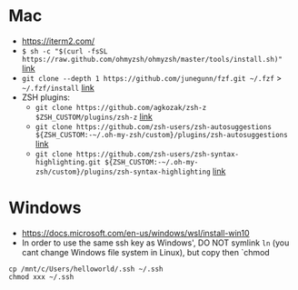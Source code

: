 # Mac
- https://iterm2.com/
- `$ sh -c "$(curl -fsSL https://raw.github.com/ohmyzsh/ohmyzsh/master/tools/install.sh)"` [link](https://ohmyz.sh/)
- `git clone --depth 1 https://github.com/junegunn/fzf.git ~/.fzf` > `~/.fzf/install` [link](https://github.com/junegunn/fzf#using-git)
- ZSH plugins:
  - `git clone https://github.com/agkozak/zsh-z $ZSH_CUSTOM/plugins/zsh-z` [link](https://github.com/agkozak/zsh-z#for-oh-my-zsh-users)
  - `git clone https://github.com/zsh-users/zsh-autosuggestions ${ZSH_CUSTOM:-~/.oh-my-zsh/custom}/plugins/zsh-autosuggestions` [link](https://github.com/zsh-users/zsh-autosuggestions/blob/master/INSTALL.md#oh-my-zsh)
  - `git clone https://github.com/zsh-users/zsh-syntax-highlighting.git ${ZSH_CUSTOM:-~/.oh-my-zsh/custom}/plugins/zsh-syntax-highlighting` [link](https://github.com/zsh-users/zsh-syntax-highlighting/blob/master/INSTALL.md#oh-my-zsh)

# Windows
- https://docs.microsoft.com/en-us/windows/wsl/install-win10
- In order to use the same ssh key as Windows', DO NOT symlink `ln` (you cant change Windows file system in Linux), but copy then `chmod
```
cp /mnt/c/Users/helloworld/.ssh ~/.ssh
chmod xxx ~/.ssh
```
